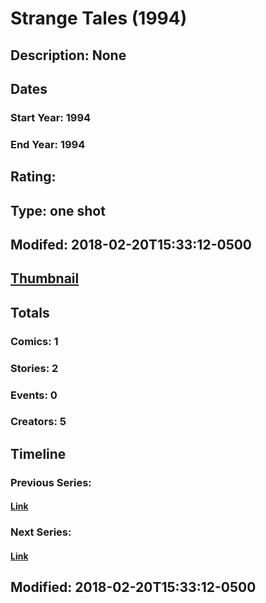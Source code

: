 # Strange Tales (1994)
## Description: None
## Dates
### Start Year: 1994
### End Year: 1994
## Rating: 
## Type: one shot
## Modifed: 2018-02-20T15:33:12-0500
## [Thumbnail](http://i.annihil.us/u/prod/marvel/i/mg/2/80/5a8c85fecb0cf.jpg)
## Totals
### Comics: 1
### Stories: 2
### Events: 0
### Creators: 5
## Timeline
### Previous Series: 
#### [Link]()
### Next Series: 
#### [Link]()
## Modified: 2018-02-20T15:33:12-0500